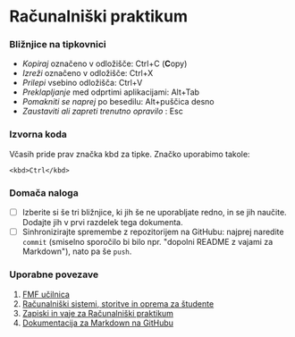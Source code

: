 
 # Računalniški praktikum
<!-- To je komentar, ki bo na prikazanem Markdown-u skrit. 
     V tem besedilu so v komentarjih napisana navodila za reševanje. -->

<!-- 2. nivojski razdelek -->
### Bližnjice na tipkovnici

-  _Kopiraj_ označeno v odložišče: Ctrl+C (**C**opy)
-  _Izreži_ označeno v odložišče: Ctrl+X
-  _Prilepi_ vsebino odložišča: Ctrl+V
-  _Preklapljanje_ med odprtimi aplikacijami: Alt+Tab
-  _Pomakniti se naprej_ po besedilu: Alt+puščica desno
- _Zaustaviti ali zapreti trenutno opravilo_ : Esc


<!-- 2. nivojski razdelek -->
 ### Izvorna koda

Včasih pride prav značka kbd za tipke. Značko uporabimo takole:

```
<kbd>Ctrl</kbd>
```

<!-- 2. nivojski razdelek -->
 ### Domača naloga

<!-- Spodnji seznam bo pripravil seznam nalog. Na GitHubu bodo lepo vidna potrditvena polja, 
     VSCode pa bo prikazal samo oglate oklepaje. Ko nalogo opravite, si to lahko zabeležite tako,
     da spremenite [ ] v [x]. -->
- [ ] Izberite si še tri bližnjice, ki jih še ne uporabljate redno, in se jih naučite. 
      Dodajte jih v prvi razdelek tega dokumenta.
- [ ] Sinhronizirajte spremembe z repozitorijem na GitHubu: najprej naredite `commit` (smiselno sporočilo bi bilo npr. "dopolni README z vajami za Markdown"), nato pa še `push`.

<!-- 2. nivojski razdelek -->
 ### Uporabne povezave

1. [FMF učilnica](https://ucilnica.fmf.uni-lj.si/)
2. [Računalniški sistemi, storitve in oprema za študente](https://ucilnica.fmf.uni-lj.si/mod/page/view.php?id=51619)
3. [Zapiski in vaje za Računalniški praktikum](http://katjabercic.github.io/racunalniski-praktikum)
4. [Dokumentacija za Markdown na GitHubu](https://docs.github.com/en/get-started/writing-on-github/getting-started-with-writing-and-formatting-on-github/basic-writing-and-formatting-syntax)
